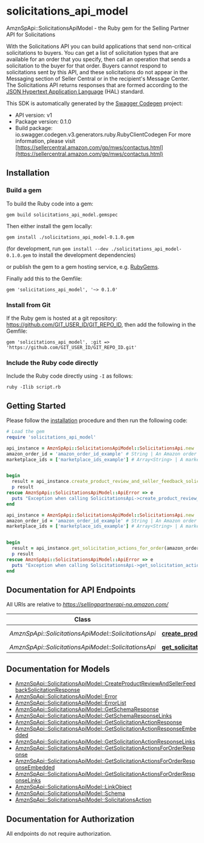 # solicitations_api_model

AmznSpApi::SolicitationsApiModel - the Ruby gem for the Selling Partner API for Solicitations

With the Solicitations API you can build applications that send non-critical solicitations to buyers. You can get a list of solicitation types that are available for an order that you specify, then call an operation that sends a solicitation to the buyer for that order. Buyers cannot respond to solicitations sent by this API, and these solicitations do not appear in the Messaging section of Seller Central or in the recipient's Message Center. The Solicitations API returns responses that are formed according to the <a href=https://tools.ietf.org/html/draft-kelly-json-hal-08>JSON Hypertext Application Language</a> (HAL) standard.

This SDK is automatically generated by the [Swagger Codegen](https://github.com/swagger-api/swagger-codegen) project:

- API version: v1
- Package version: 0.1.0
- Build package: io.swagger.codegen.v3.generators.ruby.RubyClientCodegen
For more information, please visit [https://sellercentral.amazon.com/gp/mws/contactus.html](https://sellercentral.amazon.com/gp/mws/contactus.html)

## Installation

### Build a gem

To build the Ruby code into a gem:

```shell
gem build solicitations_api_model.gemspec
```

Then either install the gem locally:

```shell
gem install ./solicitations_api_model-0.1.0.gem
```
(for development, run `gem install --dev ./solicitations_api_model-0.1.0.gem` to install the development dependencies)

or publish the gem to a gem hosting service, e.g. [RubyGems](https://rubygems.org/).

Finally add this to the Gemfile:

    gem 'solicitations_api_model', '~> 0.1.0'

### Install from Git

If the Ruby gem is hosted at a git repository: https://github.com/GIT_USER_ID/GIT_REPO_ID, then add the following in the Gemfile:

    gem 'solicitations_api_model', :git => 'https://github.com/GIT_USER_ID/GIT_REPO_ID.git'

### Include the Ruby code directly

Include the Ruby code directly using `-I` as follows:

```shell
ruby -Ilib script.rb
```

## Getting Started

Please follow the [installation](#installation) procedure and then run the following code:
```ruby
# Load the gem
require 'solicitations_api_model'

api_instance = AmznSpApi::SolicitationsApiModel::SolicitationsApi.new
amazon_order_id = 'amazon_order_id_example' # String | An Amazon order identifier. This specifies the order for which a solicitation is sent.
marketplace_ids = ['marketplace_ids_example'] # Array<String> | A marketplace identifier. This specifies the marketplace in which the order was placed. Only one marketplace can be specified.


begin
  result = api_instance.create_product_review_and_seller_feedback_solicitation(amazon_order_id, marketplace_ids)
  p result
rescue AmznSpApi::SolicitationsApiModel::ApiError => e
  puts "Exception when calling SolicitationsApi->create_product_review_and_seller_feedback_solicitation: #{e}"
end

api_instance = AmznSpApi::SolicitationsApiModel::SolicitationsApi.new
amazon_order_id = 'amazon_order_id_example' # String | An Amazon order identifier. This specifies the order for which you want a list of available solicitation types.
marketplace_ids = ['marketplace_ids_example'] # Array<String> | A marketplace identifier. This specifies the marketplace in which the order was placed. Only one marketplace can be specified.


begin
  result = api_instance.get_solicitation_actions_for_order(amazon_order_id, marketplace_ids)
  p result
rescue AmznSpApi::SolicitationsApiModel::ApiError => e
  puts "Exception when calling SolicitationsApi->get_solicitation_actions_for_order: #{e}"
end
```

## Documentation for API Endpoints

All URIs are relative to *https://sellingpartnerapi-na.amazon.com/*

Class | Method | HTTP request | Description
------------ | ------------- | ------------- | -------------
*AmznSpApi::SolicitationsApiModel::SolicitationsApi* | [**create_product_review_and_seller_feedback_solicitation**](docs/SolicitationsApi.md#create_product_review_and_seller_feedback_solicitation) | **POST** /solicitations/v1/orders/{amazonOrderId}/solicitations/productReviewAndSellerFeedback | 
*AmznSpApi::SolicitationsApiModel::SolicitationsApi* | [**get_solicitation_actions_for_order**](docs/SolicitationsApi.md#get_solicitation_actions_for_order) | **GET** /solicitations/v1/orders/{amazonOrderId} | 

## Documentation for Models

 - [AmznSpApi::SolicitationsApiModel::CreateProductReviewAndSellerFeedbackSolicitationResponse](docs/CreateProductReviewAndSellerFeedbackSolicitationResponse.md)
 - [AmznSpApi::SolicitationsApiModel::Error](docs/Error.md)
 - [AmznSpApi::SolicitationsApiModel::ErrorList](docs/ErrorList.md)
 - [AmznSpApi::SolicitationsApiModel::GetSchemaResponse](docs/GetSchemaResponse.md)
 - [AmznSpApi::SolicitationsApiModel::GetSchemaResponseLinks](docs/GetSchemaResponseLinks.md)
 - [AmznSpApi::SolicitationsApiModel::GetSolicitationActionResponse](docs/GetSolicitationActionResponse.md)
 - [AmznSpApi::SolicitationsApiModel::GetSolicitationActionResponseEmbedded](docs/GetSolicitationActionResponseEmbedded.md)
 - [AmznSpApi::SolicitationsApiModel::GetSolicitationActionResponseLinks](docs/GetSolicitationActionResponseLinks.md)
 - [AmznSpApi::SolicitationsApiModel::GetSolicitationActionsForOrderResponse](docs/GetSolicitationActionsForOrderResponse.md)
 - [AmznSpApi::SolicitationsApiModel::GetSolicitationActionsForOrderResponseEmbedded](docs/GetSolicitationActionsForOrderResponseEmbedded.md)
 - [AmznSpApi::SolicitationsApiModel::GetSolicitationActionsForOrderResponseLinks](docs/GetSolicitationActionsForOrderResponseLinks.md)
 - [AmznSpApi::SolicitationsApiModel::LinkObject](docs/LinkObject.md)
 - [AmznSpApi::SolicitationsApiModel::Schema](docs/Schema.md)
 - [AmznSpApi::SolicitationsApiModel::SolicitationsAction](docs/SolicitationsAction.md)

## Documentation for Authorization

 All endpoints do not require authorization.

